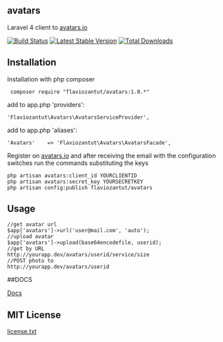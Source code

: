 ## avatars

Laravel 4 client to [avatars.io](http://avatars.io)


[![Build Status](https://travis-ci.org/flaviozantut/avatars.png?branch=master)](https://travis-ci.org/flaviozantut/avatars)
[![Latest Stable Version](https://poser.pugx.org/flaviozantut/avatars/v/stable.png)](https://packagist.org/packages/flaviozantut/avatars)
[![Total Downloads](https://poser.pugx.org/flaviozantut/avatars/downloads.png)](https://packagist.org/packages/flaviozantut/avatars)


## Installation

Installation with php composer

     composer require "flaviozantut/avatars:1.0.*"

add to app.php 'providers':

    'Flaviozantut\Avatars\AvatarsServiceProvider',

add to app.php 'aliases':

    'Avatars'    => 'Flaviozantut\Avatars\AvatarsFacade',

   Register on [avatars.io](http://avatars.io) and after receiving the email with the configuration switches run the commands substituting the keys


    php artisan avatars:client_id YOURCLIENTID
    php artisan avatars:secret_key YOURSECRETKEY
    php artisan config:publish flaviozantut/avatars


## Usage

    //get avatar url
    $app['avatars']->url('user@mail.com', 'auto');
    //upload avatar
    $app['avatars']->upload(base64encodefile, userid);
    //get by URL
    http://yourapp.dev/avatars/userid/service/size
    //POST photo to
    http://yourapp.dev/avatars/userid

##DOCS

 [Docs](http://flaviozantut.github.com/avatars/build/docs/index.html)


## MIT License

  [license.txt](/flaviozantut/avatars/blob/master/license.txt)
